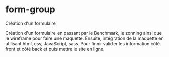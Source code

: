 # form-group
Création d'un formulaire

Création d'un formulaire en passant par le Benchmark, le zonning ainsi que le wireframe pour faire une maquette.
Ensuite, intégration de la maquette en utilisant html, css, JavaScript, sass.
Pour finnir valider les information côté front et côté back et puis mettre le site en ligne.
